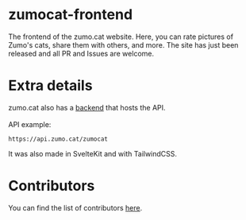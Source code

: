 # zumocat-frontend
The frontend of the zumo.cat website. Here, you can rate pictures of Zumo's cats, share them with others, and more. The site has just been released and all PR and Issues are welcome.

# Extra details
zumo.cat also has a [backend](https://github.com/mrzumo/ZumoCat-backend) that hosts the API.<br><br>
API example:
```
https://api.zumo.cat/zumocat
```
It was also made in SvelteKit and with TailwindCSS.

# Contributors
You can find the list of contributors [here](https://dev.zumo.cat/credits).
